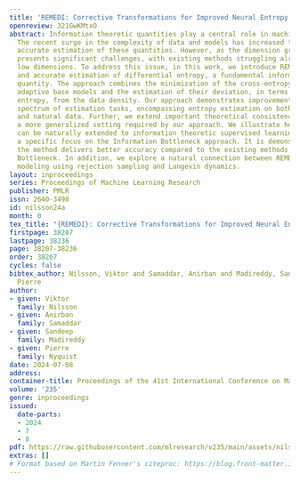 ```yaml
---
title: 'REMEDI: Corrective Transformations for Improved Neural Entropy Estimation'
openreview: 321GwKMtxO
abstract: Information theoretic quantities play a central role in machine learning.
  The recent surge in the complexity of data and models has increased the demand for
  accurate estimation of these quantities. However, as the dimension grows the estimation
  presents significant challenges, with existing methods struggling already in relatively
  low dimensions. To address this issue, in this work, we introduce REMEDI for efficient
  and accurate estimation of differential entropy, a fundamental information theoretic
  quantity. The approach combines the minimization of the cross-entropy for simple,
  adaptive base models and the estimation of their deviation, in terms of the relative
  entropy, from the data density. Our approach demonstrates improvement across a broad
  spectrum of estimation tasks, encompassing entropy estimation on both synthetic
  and natural data. Further, we extend important theoretical consistency results to
  a more generalized setting required by our approach. We illustrate how the framework
  can be naturally extended to information theoretic supervised learning models, with
  a specific focus on the Information Bottleneck approach. It is demonstrated that
  the method delivers better accuracy compared to the existing methods in Information
  Bottleneck. In addition, we explore a natural connection between REMEDI and generative
  modeling using rejection sampling and Langevin dynamics.
layout: inproceedings
series: Proceedings of Machine Learning Research
publisher: PMLR
issn: 2640-3498
id: nilsson24a
month: 0
tex_title: "{REMEDI}: Corrective Transformations for Improved Neural Entropy Estimation"
firstpage: 38207
lastpage: 38236
page: 38207-38236
order: 38207
cycles: false
bibtex_author: Nilsson, Viktor and Samaddar, Anirban and Madireddy, Sandeep and Nyquist,
  Pierre
author:
- given: Viktor
  family: Nilsson
- given: Anirban
  family: Samaddar
- given: Sandeep
  family: Madireddy
- given: Pierre
  family: Nyquist
date: 2024-07-08
address:
container-title: Proceedings of the 41st International Conference on Machine Learning
volume: '235'
genre: inproceedings
issued:
  date-parts:
  - 2024
  - 7
  - 8
pdf: https://raw.githubusercontent.com/mlresearch/v235/main/assets/nilsson24a/nilsson24a.pdf
extras: []
# Format based on Martin Fenner's citeproc: https://blog.front-matter.io/posts/citeproc-yaml-for-bibliographies/
---
```

